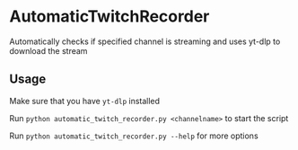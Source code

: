 # AutomaticTwitchRecorder

Automatically checks if specified channel is streaming and uses yt-dlp to download the stream

## Usage

Make sure that you have `yt-dlp` installed

Run `python automatic_twitch_recorder.py <channelname>` to start the script

Run `python automatic_twitch_recorder.py --help` for more options

